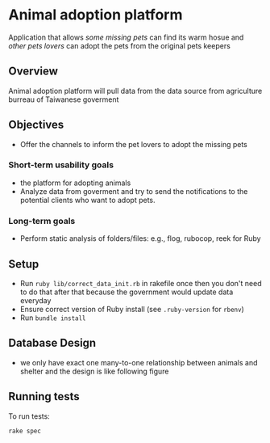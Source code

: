 # Animal adoption platform

Application that allows *some missing pets* can find its warm hosue and *other pets lovers* can adopt the pets from the original pets keepers

## Overview

Animal adoption platform will pull data from the data source from agriculture burreau of Taiwanese goverment 

## Objectives
* Offer the channels to inform the pet lovers to adopt the missing pets

### Short-term usability goals

- the platform for adopting animals
- Analyze data from goverment and try to send the notifications to the potential clients who want to adopt pets.


### Long-term goals

- Perform static analysis of folders/files: e.g., flog, rubocop, reek for Ruby

## Setup

- Run `ruby lib/correct_data_init.rb` in rakefile once then you don't need to do that after that because the government would update data everyday
- Ensure correct version of Ruby install (see `.ruby-version` for `rbenv`)
- Run `bundle install`

## Database Design
- we only have exact one many-to-one relationship between animals and shelter and the design is like following figure

## Running tests

To run tests:

```shell
rake spec
```
